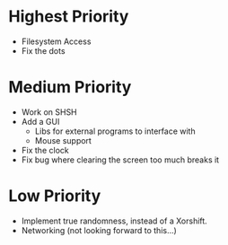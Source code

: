 # Highest Priority
- Filesystem Access
- Fix the dots

# Medium Priority
- Work on SHSH
- Add a GUI
    - Libs for external programs to interface with
    - Mouse support
- Fix the clock
- Fix bug where clearing the screen too much breaks it

# Low Priority
- Implement true randomness, instead of a Xorshift.
- Networking (not looking forward to this...)
